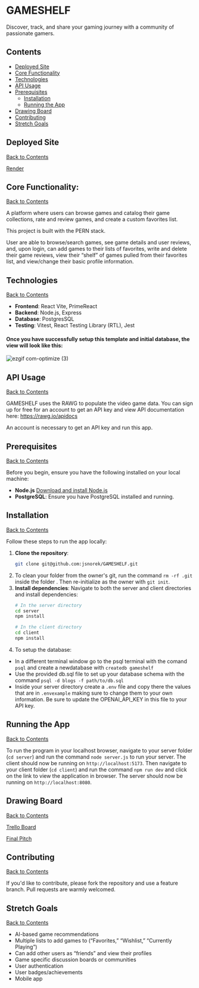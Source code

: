 # GAMESHELF
Discover, track, and share your gaming journey with a community of passionate gamers.

## Contents
- [Deployed Site](#deployed-site)
- [Core Functionality](#core-functionality)
- [Technologies](#technologies)
- [API Usage](#api-usage)
- [Prerequisites](#prerequisites)
    -  [Installation](#installation)
    - [Running the App](#running-the-app)
- [Drawing Board](#drawing-board)
- [Contributing](#contributing)
- [Stretch Goals](#stretch-goals)

## Deployed Site
[Back to Contents](#contents)

[Render](https://server-g79j.onrender.com/)

## Core Functionality:
[Back to Contents](#contents)

 A platform where users can browse games and catalog their game collections, rate and review games, and create a custom favorites list.


This project is built with the PERN stack.

User are able to browse/search games, see game details and user reviews, and, upon login, can add games to their lists of favorites, write and delete their game reviews, view their “shelf” of games pulled from their favorites list, and view/change their basic profile information.

## Technologies
[Back to Contents](#contents)

- **Frontend**: React Vite, PrimeReact
- **Backend**: Node.js, Express
- **Database**: PostgresSQL
- **Testing**: Vitest, React Testing Library (RTL), Jest

#### Once you have successfully setup this template and initial database, the view will look like this:
![ezgif com-optimize (3)](https://github.com/user-attachments/assets/00a710fd-dd72-4519-bcfe-9943fcc1ee7e)

## API Usage
[Back to Contents](#contents)

GAMESHELF uses the RAWG to populate the video game data. You can sign up for free for an account to get an API key and view API documentation here: https://rawg.io/apidocs

An account is necessary to get an API key and run this app.

## Prerequisites
[Back to Contents](#contents)

Before you begin, ensure you have the following installed on your local machine:
- **Node.js** [Download and install Node.js](https://nodejs.org/)
- **PostgreSQL**: Ensure you have PostgreSQL installed and running.

## Installation
[Back to Contents](#contents)

Follow these steps to run the app locally:
1. **Clone the repository**:
    ```bash
    git clone git@github.com:jsnorek/GAMESHELF.git
    ```
2. To clean your folder from the owner's git, run the command `rm -rf .git` inside the folder <NAMENEWDIRECTORY>. Then re-initialize as the owner with `git init`.
3. **Install dependencies**:
    Navigate to both the server and client directories and install dependencies:
    ```bash
    # In the server directory 
    cd server
    npm install
    
    # In the client directory
    cd client
    npm install
    ```
4. To setup the database:
* In a different terminal window go to the psql terminal with the comand `psql` and create a newdatabase with `createdb gameshelf`
* Use the provided db.sql file to set up your database schema with the command `psql -d blogs -f path/to/db.sql`
* Inside your server directory create a `.env` file and copy there the values that are in `.envexample` making sure to change them to your own information. Be sure to update the OPENAI_API_KEY in this file to your API key.

## Running the App
[Back to Contents](#contents)

To run the program in your localhost browser, navigate to your server folder (`cd server`) and run the command `node server.js` to run your server. 
The client should now be running on `http://localhost:5173`.
Then navigate to your client folder (`cd client`) and run the command `npm run dev` and click on the link to view the application in browser.
The server should now be running on `http://localhost:8080`.

## Drawing Board
[Back to Contents](#contents)

[Trello Board](https://trello.com/b/f2VPN0c5/final-project)

[Final Pitch](https://docs.google.com/document/d/1xMmtRzRhjoH2pkkFkWiGTJZL1-cVEZhOD7-FdGdTioU/edit?tab=t.0)

## Contributing
[Back to Contents](#contents)

If you'd like to contribute, please fork the repository and use a feature branch. Pull requests are warmly welcomed.

## Stretch Goals
[Back to Contents](#contents)

- AI-based game recommendations
- Multiple lists to add games to (“Favorites,” “Wishlist,” “Currently Playing”)
- Can add other users as “friends” and view their profiles
- Game specific discussion boards or communities
- User authentication
- User badges/achievements
- Mobile app
